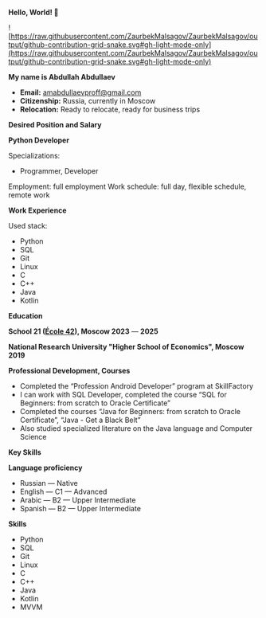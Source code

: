 

**Hello, World! 👋**

![https://raw.githubusercontent.com/ZaurbekMalsagov/ZaurbekMalsagov/output/github-contribution-grid-snake.svg#gh-light-mode-only](https://raw.githubusercontent.com/ZaurbekMalsagov/ZaurbekMalsagov/output/github-contribution-grid-snake.svg#gh-light-mode-only)

**My name is Abdullah Abdullaev**

- **Email:** amabdullaevproff@gmail.com
- **Citizenship:** Russia, currently in Moscow
- **Relocation:** Ready to relocate, ready for business trips

**Desired Position and Salary**

**Python Developer**

Specializations:

- Programmer, Developer

Employment: full employment Work schedule: full day, flexible schedule, remote work

**Work Experience**

Used stack:

- Python
- SQL
- Git
- Linux
- C
- C++
- Java
- Kotlin

**Education**

**School 21 ([École 42](https://42.fr/)), Moscow 2023** — **2025**

**National Research University "Higher School of Economics", Moscow 2019**

**Professional Development, Courses**

- Сompleted the “Profession Android Developer” program at SkillFactory
- I can work with SQL Developer, completed the course “SQL for Beginners: from scratch to Oracle Certificate”
- Сompleted the courses “Java for Beginners: from scratch to Oracle Certificate”, “Java - Get a Black Belt”
- Also studied specialized literature on the Java language and Computer Science

**Key Skills**

**Language proficiency**

- Russian — Native
- English — C1 — Advanced
- Arabic — B2 — Upper Intermediate
- Spanish — B2 — Upper Intermediate

**Skills**

- Python
- SQL
- Git
- Linux
- C
- C++
- Java
- Kotlin
- MVVM
